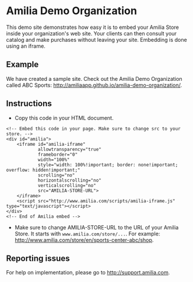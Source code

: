 Amilia Demo Organization
========================

This demo site demonstrates how easy it is to embed your Amilia Store inside your organization's web site. Your clients can then consult your catalog and make purchases without leaving your site. Embedding is done using an iframe.

Example
-------
We have created a sample site. Check out the Amilia Demo Organization called ABC Sports: http://amiliaapp.github.io/amilia-demo-organization/.

Instructions
------------
* Copy this code in your HTML document.
```
<!-- Embed this code in your page. Make sure to change src to your store. -->
<div id="amilia">
	<iframe id="amilia-iframe"
			allowtransparency="true"
			frameborder="0"
			width="100%"
			style="width: 100%!important; border: none!important; overflow: hidden!important;"
			scrolling="no"
			horizontalscrolling="no"
			verticalscrolling="no"
			src="AMILIA-STORE-URL">
	</iframe>
	<script src="http://www.amilia.com/scripts/amilia-iframe.js" type="text/javascript"></script>
</div>
<!-- End of Amilia embed -->
```

* Make sure to change AMILIA-STORE-URL to the URL of your Amilia Store. It starts with `www.amilia.com/store/...`. For example: http://www.amilia.com/store/en/sports-center-abc/shop.

Reporting issues
----------------
For help on implementation, please go to http://support.amilia.com.
